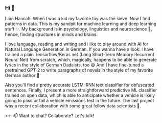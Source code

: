 ### Hi 👋 
I am Hannah. When I was a kid my favorite toy was the sieve. Now I find patterns in data. This is my sandpit for machine learning and deep learning stuff ✨. 
My background is in psychology, linguistics and neuroscience :brain:, hence, finding structures in minds and brains. 

I love language, reading and writing and I like to play around with AI for Natural Language Generation in German. If you wanna have a look: I have trained a plain Tensorflow/Keras net (Long Short-Term Memory Recurrent Neural Net) from scratch, which, magically, happens to be able to generate lyrics in the style of German Dadaists, too 😄 And I have fine-tuned a pretrained GPT-2 to write paragraphs of novels in the style of my favorite German author 💬

Also you'll find a pretty accurate LSTM-RNN text classifier for obfuscated sentences. Finally, I present a more straightforward predictive ML classifier trained on open data, which is able to anticipate whether a vehicle is likely going to pass or fail a vehicle emissions test in the future. The last project was a recent collaboration with some great fellow data scientists 👯.  

<<- 📫 Want to chat? Collaborate? Let's talk!



<!--
**hhnnhh/hhnnhh** is a ✨ _special_ ✨ repository because its `README.md` (this file) appears on your GitHub profile.

Here are some ideas to get you started:

- 🔭 I’m currently working on ...
- 🌱 I’m currently learning ...
- 👯 I’m looking to collaborate on ...
- 🤔 I’m looking for help with ...
- 💬 Ask me about ...
- 📫 How to reach me: ...
- 😄 Pronouns: ...
- ⚡ Fun fact: ...
-->
